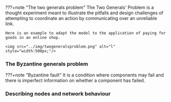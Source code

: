 

???+note "The two generals problem"
    The Two Generals' Problem is a thought experiment meant to illustrate the pitfalls and design challenges of attempting to coordinate an action by communicating over an unreliable link. 

    Here is an example to adapt the model to the application of paying for goods in an online shop. 
    
    <img src="../img/twogeneralsproblem.png" alt="l" style="width:500px;"/>   

### The Byzantine generals problem

???+note "Byzantine fault"
    It is a condition where components may fail and there is imperfect information on whether a component has failed. 


### Describing nodes and network behaviour


